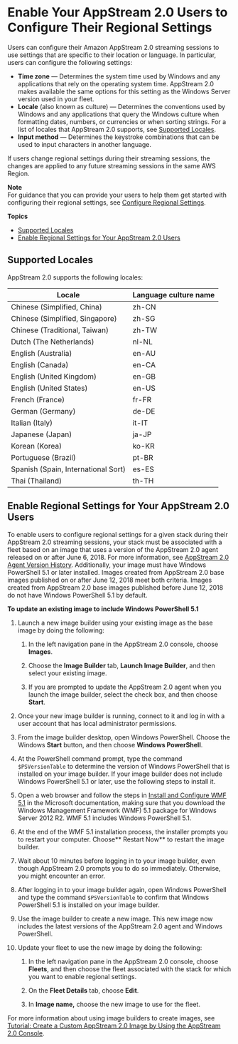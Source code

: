 # Enable Your AppStream 2\.0 Users to Configure Their Regional Settings<a name="regional-settings"></a>

Users can configure their Amazon AppStream 2\.0 streaming sessions to use settings that are specific to their location or language\. In particular, users can configure the following settings:
+ **Time zone** — Determines the system time used by Windows and any applications that rely on the operating system time\. AppStream 2\.0 makes available the same options for this setting as the Windows Server version used in your fleet\.
+ **Locale** \(also known as culture\) — Determines the conventions used by Windows and any applications that query the Windows culture when formatting dates, numbers, or currencies or when sorting strings\. For a list of locales that AppStream 2\.0 supports, see [Supported Locales](#supported-locales)\.
+ **Input method** — Determines the keystroke combinations that can be used to input characters in another language\.

If users change regional settings during their streaming sessions, the changes are applied to any future streaming sessions in the same AWS Region\.

**Note**  
For guidance that you can provide your users to help them get started with configuring their regional settings, see [Configure Regional Settings](regional-settings-end-user.md)\.

**Topics**
+ [Supported Locales](#supported-locales)
+ [Enable Regional Settings for Your AppStream 2\.0 Users](#regional-settings-enable)

## Supported Locales<a name="supported-locales"></a>

AppStream 2\.0 supports the following locales:


| Locale | Language culture name | 
| --- | --- | 
| Chinese \(Simplified, China\) | zh\-CN | 
| Chinese \(Simplified, Singapore\) | zh\-SG | 
| Chinese \(Traditional, Taiwan\) | zh\-TW | 
| Dutch \(The Netherlands\) | nl\-NL | 
| English \(Australia\) | en\-AU | 
| English \(Canada\) | en\-CA | 
| English \(United Kingdom\) | en\-GB | 
| English \(United States\) | en\-US | 
| French \(France\) | fr\-FR | 
| German \(Germany\) | de\-DE | 
| Italian \(Italy\) | it\-IT | 
| Japanese \(Japan\) | ja\-JP | 
| Korean \(Korea\) | ko\-KR | 
| Portuguese \(Brazil\) | pt\-BR | 
| Spanish \(Spain, International Sort\)  | es\-ES | 
| Thai \(Thailand\) | th\-TH | 

## Enable Regional Settings for Your AppStream 2\.0 Users<a name="regional-settings-enable"></a>

To enable users to configure regional settings for a given stack during their AppStream 2\.0 streaming sessions, your stack must be associated with a fleet based on an image that uses a version of the AppStream 2\.0 agent released on or after June 6, 2018\. For more information, see [AppStream 2\.0 Agent Version History](agent-software-versions.md)\. Additionally, your image must have Windows PowerShell 5\.1 or later installed\. Images created from AppStream 2\.0 base images published on or after June 12, 2018 meet both criteria\. Images created from AppStream 2\.0 base images published before June 12, 2018 do not have Windows PowerShell 5\.1 by default\.

**To update an existing image to include Windows PowerShell 5\.1**

1. Launch a new image builder using your existing image as the base image by doing the following: 

   1.  In the left navigation pane in the AppStream 2\.0 console, choose **Images**\.

   1. Choose the **Image Builder** tab, **Launch Image Builder**, and then select your existing image\.

   1. If you are prompted to update the AppStream 2\.0 agent when you launch the image builder, select the check box, and then choose **Start**\.

1. Once your new image builder is running, connect to it and log in with a user account that has local administrator permissions\. 

1. From the image builder desktop, open Windows PowerShell\. Choose the Windows **Start** button, and then choose **Windows PowerShell**\. 

1. At the PowerShell command prompt, type the command `$PSVersionTable` to determine the version of Windows PowerShell that is installed on your image builder\. If your image builder does not include Windows PowerShell 5\.1 or later, use the following steps to install it\.

1. Open a web browser and follow the steps in [Install and Configure WMF 5\.1](https://docs.microsoft.com/en-us/powershell/scripting/windows-powershell/wmf/setup/install-configure?view=powershell-7) in the Microsoft documentation, making sure that you download the Windows Management Framework \(WMF\) 5\.1 package for Windows Server 2012 R2\. WMF 5\.1 includes Windows PowerShell 5\.1\.

1. At the end of the WMF 5\.1 installation process, the installer prompts you to restart your computer\. Choose** Restart Now** to restart the image builder\.

1. Wait about 10 minutes before logging in to your image builder, even though AppStream 2\.0 prompts you to do so immediately\. Otherwise, you might encounter an error\.

1. After logging in to your image builder again, open Windows PowerShell and type the command `$PSVersionTable` to confirm that Windows PowerShell 5\.1 is installed on your image builder\.

1. Use the image builder to create a new image\. This new image now includes the latest versions of the AppStream 2\.0 agent and Windows PowerShell\.

1. Update your fleet to use the new image by doing the following: 

   1. In the left navigation pane in the AppStream 2\.0 console, choose **Fleets**, and then choose the fleet associated with the stack for which you want to enable regional settings\.

   1. On the **Fleet Details** tab, choose **Edit**\.

   1. In **Image name,** choose the new image to use for the fleet\.

For more information about using image builders to create images, see [Tutorial: Create a Custom AppStream 2\.0 Image by Using the AppStream 2\.0 Console](tutorial-image-builder.md)\.